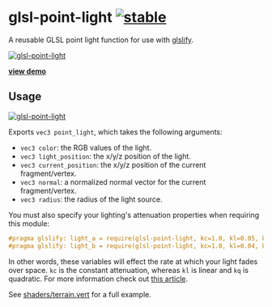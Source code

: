 # glsl-point-light [![stable](http://hughsk.github.io/stability-badges/dist/stable.svg)](http://github.com/hughsk/stability-badges) #

A reusable GLSL point light function for use with
[glslify](http://github.com/chrisdickinson/glslify).

[![glsl-point-light](http://i.imgur.com/Sh0ceiW.png)](http://hughsk.github.com/glsl-point-light)

**[view demo](http://hughsk.github.com/glsl-point-light)**


## Usage ##

[![glsl-point-light](https://nodei.co/npm/glsl-point-light.png?mini=true)](https://nodei.co/npm/glsl-point-light)

Exports `vec3 point_light`, which takes the following arguments:

* `vec3 color`: the RGB values of the light.
* `vec3 light_position`: the x/y/z position of the light.
* `vec3 current_position`: the x/y/z position of the current fragment/vertex.
* `vec3 normal`: a normalized normal vector for the current fragment/vertex.
* `vec3 radius`: the radius of the light source.

You must also specify your lighting's attenuation properties when requiring
this module:

``` glsl
#pragma glslify: light_a = require(glsl-point-light, kc=1.0, kl=0.05, kq=0.05)
#pragma glslify: light_b = require(glsl-point-light, kc=1.0, kl=0.04, kq=0.025)
```

In other words, these variables will effect the rate at which your light fades
over space. `kc` is the constant attenuation, whereas `kl` is linear and `kq`
is quadratic. For more information check out
[this article](http://imdoingitwrong.wordpress.com/2011/01/31/light-attenuation/).

See [shaders/terrain.vert](https://github.com/hughsk/ndarray-continuous/blob/master/shaders/terrain.vert) for a full example.
